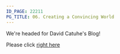 ```yaml
---
ID_PAGE: 22211
PG_TITLE: 06. Creating a Convincing World
---
```

We're headed for David Catuhe's Blog!

Please click [right here](http://blogs.msdn.com/b/eternalcoding/archive/2013/08/06/babylon-js-creating-a-convincing-world-for-your-game-with-custom-shaders-height-maps-and-skyboxes.aspx)
